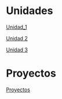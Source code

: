 # Unidades
[Unidad_1](UT01_introduccion/index.md)

[Unidad 2](UT02_Instalacion_y_puesta_en_marcha_Linux_Server/index.md)

[Unidad 3](UT03_Lenguajes_de_scripting_en_Bash/index.md)

# Proyectos

[Proyectos](Proyectos/Index.md)
